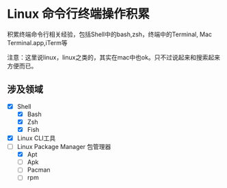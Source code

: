 # Linux 命令行终端操作积累
积累终端命令行相关经验，包括Shell中的bash,zsh，终端中的Terminal, Mac Terminal.app,iTerm等

注意：这里说linux，linux之类的，其实在mac中也ok。只不过说起来和搜索起来方便而已。

## 涉及领域

- [x] Shell
    - [x] Bash
    - [x] Zsh
    - [x] Fish
- [x] Linux CLI工具
- [ ] Linux Package Manager 包管理器
    - [x] Apt
    - [ ] Apk
    - [ ] Pacman
    - [ ] rpm
